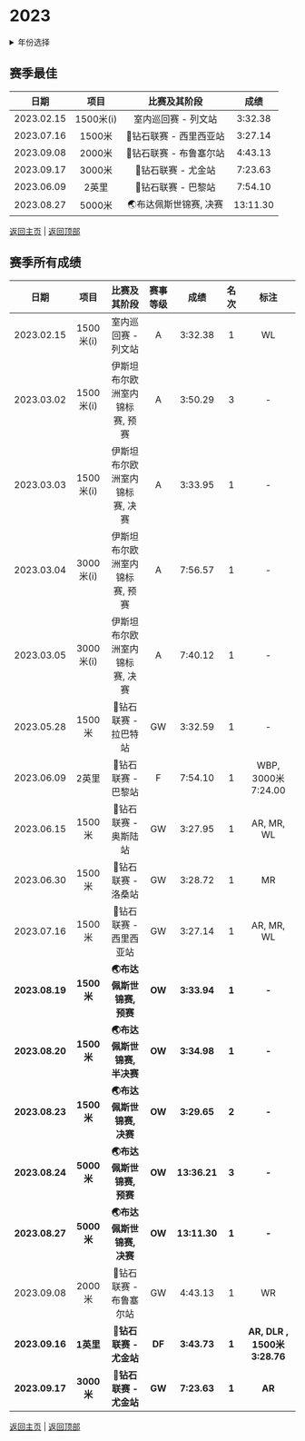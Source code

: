 # 2023

<details>
<summary>年份选择</summary>

- [2024](./2024.md)

- [2023](./2023.md)

- [2022](./2022.md)

- [2021](./2021.md)

- [2020](./2020.md)

- [2019](./2019.md)

- [2018](./2018.md)

- [2019](./2019.md)

- [2018](./2018.md)

- [2017](./2017.md)

- [2016](./2016.md)

- [2015](./2015.md)

- [2014](./2014.md)

</details>

## 赛季最佳

|    日期    |   项目    |      比赛及其阶段      |   成绩   |
| :--------: | :-------: | :--------------------: | :------: |
| 2023.02.15 | 1500米(i) |  室内巡回赛 - 列文站   | 3:32.38  |
| 2023.07.16 |  1500米   | 💎钻石联赛 - 西里西亚站 | 3:27.14  |
| 2023.09.08 |  2000米   | 💎钻石联赛 - 布鲁塞尔站 | 4:43.13  |
| 2023.09.17 |  3000米   |   💎钻石联赛 - 尤金站   | 7:23.63  |
| 2023.06.09 |   2英里   |   💎钻石联赛 - 巴黎站   | 7:54.10  |
| 2023.08.27 |  5000米   | 🌏布达佩斯世锦赛, 决赛  | 13:11.30 |

[返回主页](../Profile.md) | [返回顶部](#2024)

## 赛季所有成绩

|      日期      |    项目    |          比赛及其阶段          | 赛事等级 |     成绩     | 名次  |            标注             |
| :------------: | :--------: | :----------------------------: | :------: | :----------: | :---: | :-------------------------: |
|   2023.02.15   | 1500米(i)  |      室内巡回赛 - 列文站       |    A     |   3:32.38    |   1   |             WL              |
|   2023.03.02   | 1500米(i)  | 伊斯坦布尔欧洲室内锦标赛, 预赛 |    A     |   3:50.29    |   3   |              -              |
|   2023.03.03   | 1500米(i)  | 伊斯坦布尔欧洲室内锦标赛, 决赛 |    A     |   3:33.95    |   1   |              -              |
|   2023.03.04   | 3000米(i)  | 伊斯坦布尔欧洲室内锦标赛, 预赛 |    A     |   7:56.57    |   1   |              -              |
|   2023.03.05   | 3000米(i)  | 伊斯坦布尔欧洲室内锦标赛, 决赛 |    A     |   7:40.12    |   1   |              -              |
|   2023.05.28   |   1500米   |      💎钻石联赛 - 拉巴特站      |    GW    |   3:32.59    |   1   |              -              |
|   2023.06.09   |   2英里    |       💎钻石联赛 - 巴黎站       |    F     |   7:54.10    |   1   |     WBP, 3000米7:24.00      |
|   2023.06.15   |   1500米   |      💎钻石联赛 - 奥斯陆站      |    GW    |   3:27.95    |   1   |         AR, MR, WL          |
|   2023.06.30   |   1500米   |       💎钻石联赛 - 洛桑站       |    GW    |   3:28.72    |   1   |             MR              |
|   2023.07.16   |   1500米   |     💎钻石联赛 - 西里西亚站     |    GW    |   3:27.14    |   1   |         AR, MR, WL          |
| **2023.08.19** | **1500米** |   **🌏布达佩斯世锦赛, 预赛**    |  **OW**  | **3:33.94**  | **1** |            **-**            |
| **2023.08.20** | **1500米** |  **🌏布达佩斯世锦赛, 半决赛**   |  **OW**  | **3:34.98**  | **1** |            **-**            |
| **2023.08.23** | **1500米** |   **🌏布达佩斯世锦赛, 决赛**    |  **OW**  | **3:29.65**  | **2** |            **-**            |
| **2023.08.24** | **5000米** |   **🌏布达佩斯世锦赛, 预赛**    |  **OW**  | **13:36.21** | **3** |            **-**            |
| **2023.08.27** | **5000米** |   **🌏布达佩斯世锦赛, 决赛**    |  **OW**  | **13:11.30** | **1** |            **-**            |
|   2023.09.08   |   2000米   |     💎钻石联赛 - 布鲁塞尔站     |    GW    |   4:43.13    |   1   |             WR              |
| **2023.09.16** | **1英里**  |     **💎钻石联赛 - 尤金站**     |  **DF**  | **3:43.73**  | **1** | **AR, DLR , 1500米3:28.76** |
| **2023.09.17** | **3000米** |     **💎钻石联赛 - 尤金站**     |  **GW**  | **7:23.63**  | **1** |           **AR**            |

[返回主页](../Profile.md) | [返回顶部](#2024)

